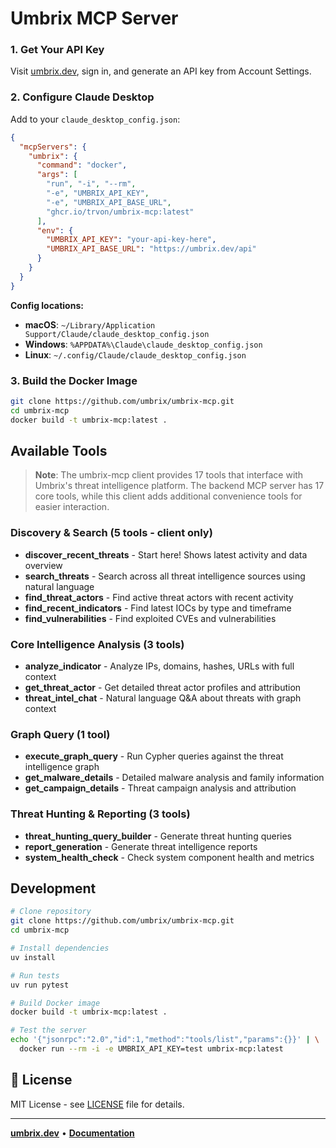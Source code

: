 # Umbrix MCP Server

### 1. Get Your API Key
Visit [umbrix.dev](https://umbrix.dev), sign in, and generate an API key from Account Settings.

### 2. Configure Claude Desktop
Add to your `claude_desktop_config.json`:

```json
{
  "mcpServers": {
    "umbrix": {
      "command": "docker",
      "args": [
        "run", "-i", "--rm",
        "-e", "UMBRIX_API_KEY",
        "-e", "UMBRIX_API_BASE_URL", 
        "ghcr.io/trvon/umbrix-mcp:latest"
      ],
      "env": {
        "UMBRIX_API_KEY": "your-api-key-here",
        "UMBRIX_API_BASE_URL": "https://umbrix.dev/api"
      }
    }
  }
}
```

**Config locations:**
- **macOS**: `~/Library/Application Support/Claude/claude_desktop_config.json`
- **Windows**: `%APPDATA%\Claude\claude_desktop_config.json`
- **Linux**: `~/.config/Claude/claude_desktop_config.json`

### 3. Build the Docker Image
```bash
git clone https://github.com/umbrix/umbrix-mcp.git
cd umbrix-mcp
docker build -t umbrix-mcp:latest .
```

##  Available Tools

> **Note**: The umbrix-mcp client provides 17 tools that interface with Umbrix's threat intelligence platform. The backend MCP server has 17 core tools, while this client adds additional convenience tools for easier interaction.

### Discovery & Search (5 tools - client only)
- **discover_recent_threats** - Start here! Shows latest activity and data overview
- **search_threats** - Search across all threat intelligence sources using natural language
- **find_threat_actors** - Find active threat actors with recent activity
- **find_recent_indicators** - Find latest IOCs by type and timeframe
- **find_vulnerabilities** - Find exploited CVEs and vulnerabilities

### Core Intelligence Analysis (3 tools)
- **analyze_indicator** - Analyze IPs, domains, hashes, URLs with full context
- **get_threat_actor** - Get detailed threat actor profiles and attribution
- **threat_intel_chat** - Natural language Q&A about threats with graph context

### Graph Query (1 tool)
- **execute_graph_query** - Run Cypher queries against the threat intelligence graph
- **get_malware_details** - Detailed malware analysis and family information
- **get_campaign_details** - Threat campaign analysis and attribution

### Threat Hunting & Reporting (3 tools)
- **threat_hunting_query_builder** - Generate threat hunting queries
- **report_generation** - Generate threat intelligence reports
- **system_health_check** - Check system component health and metrics

##  Development

```bash
# Clone repository
git clone https://github.com/umbrix/umbrix-mcp.git
cd umbrix-mcp

# Install dependencies  
uv install

# Run tests
uv run pytest

# Build Docker image
docker build -t umbrix-mcp:latest .

# Test the server
echo '{"jsonrpc":"2.0","id":1,"method":"tools/list","params":{}}' | \
  docker run --rm -i -e UMBRIX_API_KEY=test umbrix-mcp:latest
```

## 📄 License

MIT License - see [LICENSE](LICENSE) file for details.

---

**[umbrix.dev](https://umbrix.dev)** • **[Documentation](https://umbrix.dev/docs)**
